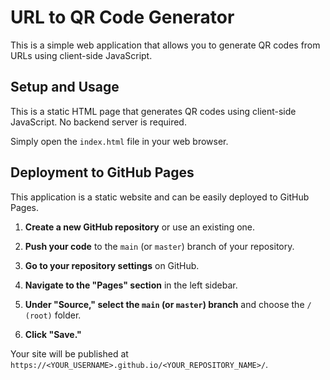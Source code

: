 # URL to QR Code Generator

This is a simple web application that allows you to generate QR codes from URLs using client-side JavaScript.

## Setup and Usage

This is a static HTML page that generates QR codes using client-side JavaScript. No backend server is required.

Simply open the `index.html` file in your web browser.

## Deployment to GitHub Pages

This application is a static website and can be easily deployed to GitHub Pages.

1.  **Create a new GitHub repository** or use an existing one.

2.  **Push your code** to the `main` (or `master`) branch of your repository.

3.  **Go to your repository settings** on GitHub.

4.  **Navigate to the "Pages" section** in the left sidebar.

5.  **Under "Source," select the `main` (or `master`) branch** and choose the `/ (root)` folder.

6.  **Click "Save."**

Your site will be published at `https://<YOUR_USERNAME>.github.io/<YOUR_REPOSITORY_NAME>/`.